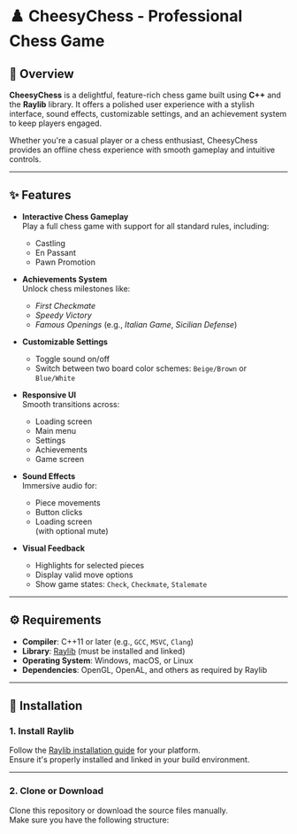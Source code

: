 # ♟️ CheesyChess - Professional Chess Game

## 🧀 Overview

**CheesyChess** is a delightful, feature-rich chess game built using **C++** and the **Raylib** library. It offers a polished user experience with a stylish interface, sound effects, customizable settings, and an achievement system to keep players engaged.

Whether you're a casual player or a chess enthusiast, CheesyChess provides an offline chess experience with smooth gameplay and intuitive controls.

---

## ✨ Features

- **Interactive Chess Gameplay**  
  Play a full chess game with support for all standard rules, including:
  - Castling
  - En Passant
  - Pawn Promotion

- **Achievements System**  
  Unlock chess milestones like:
  - *First Checkmate*
  - *Speedy Victory*
  - *Famous Openings* (e.g., *Italian Game*, *Sicilian Defense*)

- **Customizable Settings**  
  - Toggle sound on/off  
  - Switch between two board color schemes: `Beige/Brown` or `Blue/White`

- **Responsive UI**  
  Smooth transitions across:
  - Loading screen  
  - Main menu  
  - Settings  
  - Achievements  
  - Game screen

- **Sound Effects**  
  Immersive audio for:
  - Piece movements  
  - Button clicks  
  - Loading screen  
  (with optional mute)

- **Visual Feedback**  
  - Highlights for selected pieces  
  - Display valid move options  
  - Show game states: `Check`, `Checkmate`, `Stalemate`

---

## ⚙️ Requirements

- **Compiler**: C++11 or later (e.g., `GCC`, `MSVC`, `Clang`)  
- **Library**: [Raylib](https://www.raylib.com/) (must be installed and linked)  
- **Operating System**: Windows, macOS, or Linux  
- **Dependencies**: OpenGL, OpenAL, and others as required by Raylib

---

## 🔧 Installation

### 1. Install Raylib

Follow the [Raylib installation guide](https://www.raylib.com/) for your platform.  
Ensure it's properly installed and linked in your build environment.

---

### 2. Clone or Download

Clone this repository or download the source files manually.  
Make sure you have the following structure:

